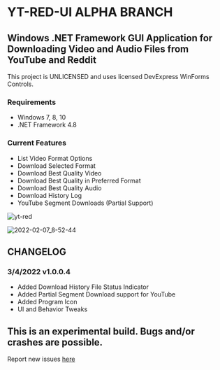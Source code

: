 # YT-RED-UI ALPHA BRANCH

## Windows .NET Framework GUI Application for Downloading Video and Audio Files from YouTube and Reddit

This project is UNLICENSED and uses licensed DevExpress WinForms Controls. 

### Requirements
- Windows 7, 8, 10
- .NET Framework 4.8

### Current Features
- List Video Format Options
- Download Selected Format
- Download Best Quality Video
- Download Best Quality in Preferred Format
- Download Best Quality Audio
- Download History Log
- YouTube Segment Downloads (Partial Support)

![yt-red](https://user-images.githubusercontent.com/26498008/152799675-edbe4a26-9e58-4c67-8e75-61456651fd29.jpg)

![2022-02-07_8-52-44](https://user-images.githubusercontent.com/26498008/152800932-e1c7bf6a-ea63-495f-b87d-6faf094df6e6.jpg)

## CHANGELOG

### 3/4/2022 v1.0.0.4
- Added Download History File Status Indicator
- Added Partial Segment Download support for YouTube
- Added Program Icon
- UI and Behavior Tweaks

## This is an experimental build.  Bugs and/or crashes are possible.  
Report new issues [here](https://github.com/adanvdo/YT-RED-UI/issues/new)
